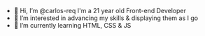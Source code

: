 - 👋 Hi, I’m @carlos-req I'm a 21 year old Front-end Developer
- 👀 I’m interested in advancing my skills & displaying them as I go
- 🌱 I’m currently learning HTML, CSS & JS

<!---
carlos-req/carlos-req is a ✨ special ✨ repository because its `README.md` (this file) appears on your GitHub profile.
You can click the Preview link to take a look at your changes.
--->
